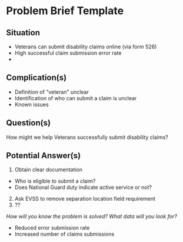 # Problem Brief Template
## Situation
- Veterans can submit disability claims online (via form 526)
- High successful claim submission error rate
- 

## Complication(s)
- Definition of "veteran" unclear
- Identification of who can submit a claim is unclear
- Known issues

## Question(s)
How might we help Veterans successfully submit disability claims?

## Potential Answer(s)
1. Obtain clear documentation
- Who is eligible to submit a claim?
- Does National Guard duty indicate active service or not?
2. Ask EVSS to remove separation location field requirement
3. ??

_How will you know the problem is solved? What data will you look for?_

- Reduced error submission rate
- Increased number of claims submissions

